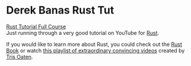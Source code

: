 # Derek Banas Rust Tut  
[Rust Tutorial Full Course](https://www.youtube.com/watch?v=ygL_xcavzQ4)  
Just running through a very good tutorial on YouTube for [Rust](https://www.youtube.com/watch?v=Q3AhzHq8ogs&list=PLZaoyhMXgBzoM9bfb5pyUOT3zjnaDdSEP).  

If you would like to learn more about Rust, you could check out the [Rust Book](https://doc.rust-lang.org/book/title-page.html) or watch [this playlist of extraordinary convincing videos](https://www.youtube.com/watch?v=Q3AhzHq8ogs&list=PLZaoyhMXgBzoM9bfb5pyUOT3zjnaDdSEP) created by [Tris Oaten](https://github.com/0atman).  